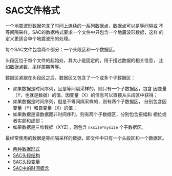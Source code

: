 # SAC文件格式

一个地震波形数据包含了时间上连续的一系列数据点，数据点可以是等间隔或
不等间隔采样。SAC的数据格式要求一个文件中只包含一个地震波形数据，这样
的定义更适合单个地震波形的处理。

每个SAC文件包含两个部分：一个头段区和一个数据区。

头段区位于每个文件的起始处，其大小是固定的，用于描述数据的相关信息，
比如数据点数、采样周期等等。

数据区紧跟在头段区之后，数据区又包含了一个或多个子数据区：

-   如果数据是时间序列，且是等间隔采样的，则只有一个子数据区，包含
    因变量（Y，也就是数据）的值，因变量（X）的信息可以直接从头段区中获得；
-   如果数据是时间序列，但是不等间隔采样的，则有两个子数据区，
    分别包含因变量（Y）和自变量（X）的值；
-   如果数据是谱数据而非时间序列，则有两个子数据区，分别包含振幅和
    相位或者实部和虚部；
-   如果数据是三维数据（XYZ），则包含 `nxsize*nysize` 个子数据区。

最经常使用的数据是等间隔采样的数据，即文件中只有一个头段区和一个数据区。

* [两种数据形式](binary-and-alphanumeric.md)
* [SAC头段结构](header-structure.md)
* [SAC头段变量](header-variables.md)
* [SAC中的时间概念](sac-time.md)
